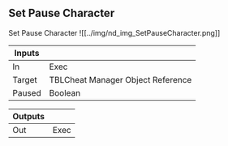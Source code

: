 ## Set Pause Character
Set Pause Character
![[../img/nd_img_SetPauseCharacter.png]]

|Inputs||
|--|--|
| In | Exec |
| Target | TBLCheat Manager Object Reference |
| Paused | Boolean |

|Outputs||
|--|--|
| Out | Exec |
